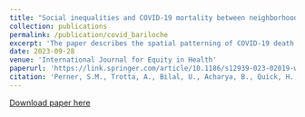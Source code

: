 ```yaml
---
title: "Social inequalities and COVID-19 mortality between neighborhoods of Bariloche city, Argentina"
collection: publications
permalink: /publication/covid_bariloche
excerpt: 'The paper describes the spatial patterning of COVID-19 death rates in neighborhoods of the medium-sized city of Bariloche, Argentina, and explores its relationship with the socioeconomic characteristics of neighborhoods.'
date: 2023-09-28
venue: 'International Journal for Equity in Health'
paperurl: 'https://link.springer.com/article/10.1186/s12939-023-02019-w'
citation: 'Perner, S.M., Trotta, A., Bilal, U., Acharya, B., Quick, H., Pacífico, N., Berazategui, R., Alazraqui, M., Diez Roux A. (2023). &quot;Social inequalities and COVID-19 mortality between neighborhoods of Bariloche city, Argentina&quot;. <i>International Journal for Equity in Health</i>.' 
---
```



[Download paper here](http://binod-acharya.github.io/files/covid_bariloche.pdf)



